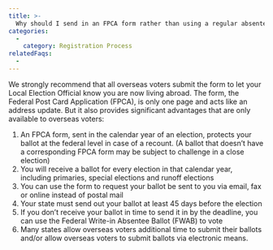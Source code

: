```yaml
---
title: >-
  Why should I send in an FPCA form rather than using a regular absentee ballot request?
categories:
  - 
    category: Registration Process
relatedFaqs:
  -
---
```

We strongly recommend that all overseas voters submit the form to let your Local Election Official know you are now living abroad. The form, the Federal Post Card Application (FPCA), is only one page and acts like an address update. But it also provides significant advantages that are only available to overseas voters:

1. An FPCA form, sent in the calendar year of an election, protects your ballot at the federal level in case of a recount. (A ballot that doesn’t have a corresponding FPCA form may be subject to challenge in a close election)
2. You will receive a ballot for every election in that calendar year, including primaries, special elections and runoff elections
3. You can use the form to request your ballot be sent to you via email, fax or online instead of postal mail
4. Your state must send out your ballot at least 45 days before the election
5. If you don’t receive your ballot in time to send it in by the deadline, you can use the Federal Write-in Absentee Ballot (FWAB) to vote
6. Many states allow overseas voters additional time to submit their ballots and/or allow overseas voters to submit ballots via electronic means.